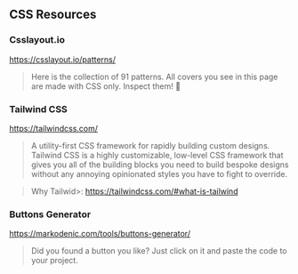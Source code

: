 ## CSS Resources

### Csslayout.io
<https://csslayout.io/patterns/>

> Here is the collection of 91 patterns.  All covers you see in this page are
> made with CSS only. Inspect them! 🎉


### Tailwind CSS    
<https://tailwindcss.com/>

> A utility-first CSS framework for rapidly building custom designs.  Tailwind
> CSS is a highly customizable, low-level CSS framework that gives you all of
> the building blocks you need to build bespoke designs without any annoying
> opinionated styles you have to fight to override.

> Why Tailwid>: <https://tailwindcss.com/#what-is-tailwind>

### Buttons Generator
<https://markodenic.com/tools/buttons-generator/>

> Did you found a button you like? Just click on it and paste the code to your project.
